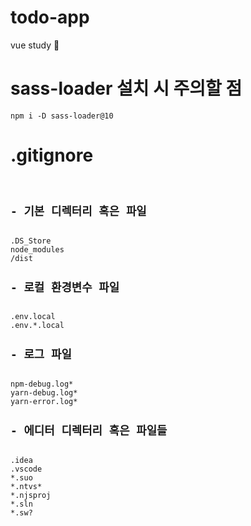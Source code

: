 # todo-app
vue study 🐤
# sass-loader 설치 시 주의할 점
<code>npm i -D sass-loader@10</code>
# .gitignore
<code>
<h2>- 기본 디렉터리 혹은 파일</h2>
.DS_Store
node_modules
/dist
<h2>- 로컬 환경변수 파일</h2>
.env.local
.env.*.local
<h2>- 로그 파일</h2>
npm-debug.log*
yarn-debug.log*
yarn-error.log*
<h2>- 에디터 디렉터리 혹은 파일들</h2>
.idea
.vscode
*.suo
*.ntvs*
*.njsproj
*.sln
*.sw?
